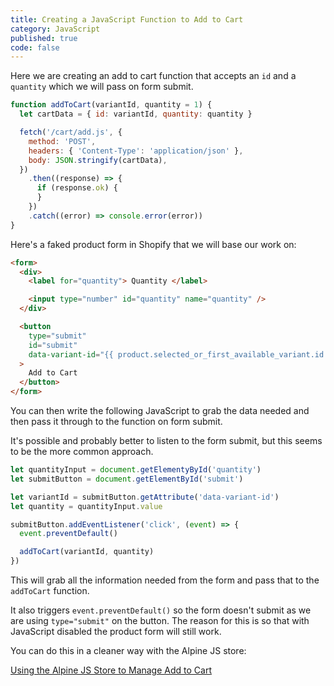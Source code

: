 ```yaml
---
title: Creating a JavaScript Function to Add to Cart
category: JavaScript
published: true
code: false
---
```


Here we are creating an add to cart function that accepts an `id` and a `quantity` which we will pass on form submit.

```js
function addToCart(variantId, quantity = 1) {
  let cartData = { id: variantId, quantity: quantity }

  fetch('/cart/add.js', {
    method: 'POST',
    headers: { 'Content-Type': 'application/json' },
    body: JSON.stringify(cartData),
  })
    .then((response) => {
      if (response.ok) {
      }
    })
    .catch((error) => console.error(error))
}
```

Here's a faked product form in Shopify that we will base our work on:

```html
<form>
  <div>
    <label for="quantity"> Quantity </label>

    <input type="number" id="quantity" name="quantity" />
  </div>

  <button
    type="submit"
    id="submit"
    data-variant-id="{{ product.selected_or_first_available_variant.id }}"
  >
    Add to Cart
  </button>
</form>
```

You can then write the following JavaScript to grab the data needed and then pass it through to the function on form submit.

It's possible and probably better to listen to the form submit, but this seems to be the more common approach.

```js
let quantityInput = document.getElementyById('quantity')
let submitButton = document.getElementById('submit')

let variantId = submitButton.getAttribute('data-variant-id')
let quantity = quantityInput.value

submitButton.addEventListener('click', (event) => {
  event.preventDefault()

  addToCart(variantId, quantity)
})
```

This will grab all the information needed from the form and pass that to the `addToCart` function.

It also triggers `event.preventDefault()` so the form doesn't submit as we are using `type="submit"` on the button. The reason for this is so that with JavaScript disabled the product form will still work.

You can do this in a cleaner way with the Alpine JS store:

[Using the Alpine JS Store to Manage Add to Cart](/shopify/alpine-add-to-cart-shopify-api)
